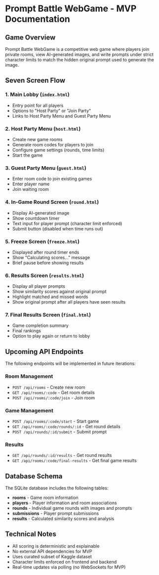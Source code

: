 # Prompt Battle WebGame - MVP Documentation

## Game Overview

Prompt Battle WebGame is a competitive web game where players join private rooms, view AI-generated images, and write prompts under strict character limits to match the hidden original prompt used to generate the image.

## Seven Screen Flow

### 1. Main Lobby (`index.html`)
- Entry point for all players
- Options to "Host Party" or "Join Party"
- Links to Host Party Menu and Guest Party Menu

### 2. Host Party Menu (`host.html`)
- Create new game rooms
- Generate room codes for players to join
- Configure game settings (rounds, time limits)
- Start the game

### 3. Guest Party Menu (`guest.html`)
- Enter room code to join existing games
- Enter player name
- Join waiting room

### 4. In-Game Round Screen (`round.html`)
- Display AI-generated image
- Show countdown timer
- Text input for player prompt (character limit enforced)
- Submit button (disabled when time runs out)

### 5. Freeze Screen (`freeze.html`)
- Displayed after round timer ends
- Show "Calculating scores..." message
- Brief pause before showing results

### 6. Results Screen (`results.html`)
- Display all player prompts
- Show similarity scores against original prompt
- Highlight matched and missed words
- Show original prompt after all players have seen results

### 7. Final Results Screen (`final.html`)
- Game completion summary
- Final rankings
- Option to play again or return to lobby

## Upcoming API Endpoints

The following endpoints will be implemented in future iterations:

### Room Management
- `POST /api/rooms` - Create new room
- `GET /api/rooms/:code` - Get room details
- `POST /api/rooms/:code/join` - Join room

### Game Management
- `POST /api/rooms/:code/start` - Start game
- `GET /api/rooms/:code/rounds/:id` - Get round details
- `POST /api/rounds/:id/submit` - Submit prompt

### Results
- `GET /api/rounds/:id/results` - Get round results
- `GET /api/rooms/:code/final-results` - Get final game results

## Database Schema

The SQLite database includes the following tables:

- **rooms** - Game room information
- **players** - Player information and room associations
- **rounds** - Individual game rounds with images and prompts
- **submissions** - Player prompt submissions
- **results** - Calculated similarity scores and analysis

## Technical Notes

- All scoring is deterministic and explainable
- No external API dependencies for MVP
- Uses curated subset of Kaggle dataset
- Character limits enforced on frontend and backend
- Real-time updates via polling (no WebSockets for MVP)
